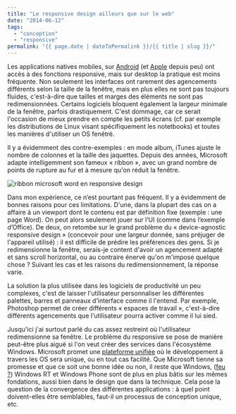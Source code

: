 ```yaml
---
title: "Le responsive design ailleurs que sur le web"
date: "2014-06-12"
tags:
  - "conception"
  - "responsive"
permalink: "{{ page.date | dateToPermalink }}/{{ title | slug }}/"
---
```


Les applications natives mobiles, sur [Android](https://developer.android.com/training/multiscreen/index.html) (et [Apple](http://alistapart.com/blog/post/apple-and-responsive-design) depuis peu) ont accès à des fonctions responsive, mais sur desktop la pratique est moins fréquente. Non seulement les interfaces ont rarement des agencements différents selon la taille de la fenêtre, mais en plus elles ne sont pas toujours fluides, c'est-à-dire que tailles et marges des éléments ne sont pas redimensionnées. Certains logiciels bloquent également la largeur minimale de la fenêtre, parfois drastiquement. C'est dommage, car ce serait l'occasion de mieux prendre en compte les petits écrans (cf. par exemple les distributions de Linux visant spécifiquement les notetbooks) et toutes les manières d'utiliser un OS fenêtré.

Il y a évidemment des contre-exemples : en mode album, iTunes ajuste le nombre de colonnes et la taille des jaquettes. Depuis des années, Microsoft adapte intelligemment son fameux « ribbon », avec un grand nombre de points de rupture au fur et à mesure qu'on réduit la fenêtre.

![ribbon microsoft word en responsive design ](/assets/images/2016-10-30_16h32_25.png)

Dans mon expérience, ce n’est pourtant pas fréquent. Il y a évidemment de bonnes raisons pour ces limitations. D'une, dans la plupart des cas on a affaire à un viewport dont le contenu est par définition fixe (exemple : une page Word). On peut alors seulement jouer sur l’UI (comme dans l’exemple d’Office). De deux, on retombe sur le grand problème du « device-agnostic responsive design » (concevoir pour une largeur donnée, sans préjuger de l'appareil utilisé) : il est difficile de prédire les préférences des gens. Si je redimensionne la fenêtre, serais-je content d'avoir un agencement adapté et sans scroll horizontal, ou au contraire énervé qu'on m'impose quelque chose ? Suivant les cas et les raisons du redimensionnement, la réponse varie.

La solution la plus utilisée dans les logiciels de productivité un peu complexes, c'est de laisser l'utilisateur personnaliser les différentes palettes, barres et panneaux d’interface comme il l'entend. Par exemple, Photoshop permet de créer différents « espaces de travail », c'est-à-dire différents agencements que l'utilisateur pourra activer comme il lui sied.

Jusqu'ici j'ai surtout parlé du cas assez restreint où l'utilisateur redimensionne sa fenêtre. Le problème du responsive se pose de manière peut-être plus aiguë si l'on veut créer des services dans l'écosystème Windows. Microsoft promet une [plateforme unifiée](http://readwrite.com/2014/04/03/microsoft-universal-windows-app-store-developers-unified-code-base) où le développement à travers les OS sera unique, ou en tout cas facilité. Que Microsoft tienne sa promesse et que ce soit une bonne idée ou non, il reste que Windows, ([feu ?](http://arstechnica.com/information-technology/2013/12/why-microsoft-needs-three-or-more-operating-systems/)) Windows RT et Windows Phone sont de plus en plus bâtis sur les mêmes fondations, aussi bien dans le design que dans la technique. Cela pose la question de la convergence des différentes applications : à quel point doivent-elles être semblables, faut-il un processus de conception unique, etc.
